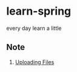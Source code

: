# learn-spring
every day learn a little

## Note
1. [Uploading Files](src/java/com/dutianze/guide/uploadFiles/summary.md)
